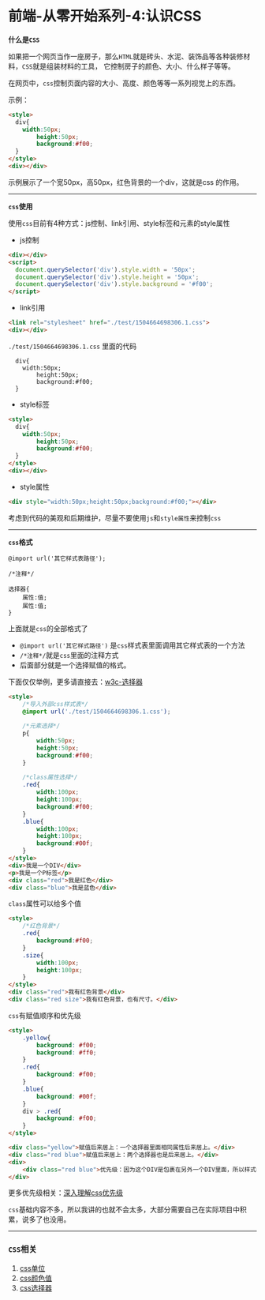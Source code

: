 # 前端-从零开始系列-4:认识CSS

**什么是`CSS`**

如果把一个网页当作一座房子，那么`HTML`就是砖头、水泥、装饰品等各种装修材料，`CSS`就是组装材料的工具，
它控制房子的颜色、大小、什么样子等等。

在网页中，`css`控制页面内容的大小、高度、颜色等等一系列视觉上的东西。

示例：
```html
<style>
  div{
	width:50px;
    	height:50px;
        background:#f00;
  }
</style>
<div></div>
```

示例展示了一个宽50px，高50px，红色背景的一个div，这就是css 的作用。

---

**`css`使用**

使用`css`目前有4种方式：js控制、link引用、style标签和元素的style属性

* js控制
```html
<div></div>
<script>
  document.querySelector('div').style.width = '50px';
  document.querySelector('div').style.height = '50px';
  document.querySelector('div').style.background = '#f00';
</script>
```
* link引用
```html
<link rel="stylesheet" href="./test/1504664698306.1.css">
<div></div>
```

`./test/1504664698306.1.css` 里面的代码
```
  div{
	width:50px;
    	height:50px;
        background:#f00;
  }
```

* style标签
```html
<style>
  div{
	width:50px;
    	height:50px;
        background:#f00;
  }
</style>
<div></div>
```

* style属性
```html
<div style="width:50px;height:50px;background:#f00;"></div>
```

考虑到代码的美观和后期维护，尽量不要使用`js`和`style属性`来控制`css`

---

**`css`格式**

```
@import url('其它样式表路径');

/*注释*/

选择器{
    属性:值;
    属性:值;
}
```
上面就是`css`的全部格式了

* `@import url('其它样式路径')` 是`css`样式表里面调用其它样式表的一个方法
* `/*注释*/`就是`css`里面的注释方式
* 后面部分就是一个选择赋值的格式。

下面仅仅举例，更多请直接去：[w3c-选择器](http://www.w3school.com.cn/cssref/css_selectors.asp)

```html
<style>
	/*导入外部css样式表*/
    @import url('./test/1504664698306.1.css');
    
    /*元素选择*/
    p{
    	width:50px;
        height:50px;
        background:#f00;
    }
    
    /*class属性选择*/
    .red{
    	width:100px;
        height:100px;
        background:#f00;
    }
    .blue{
    	width:100px;
        height:100px;
        background:#00f;
    }
</style>
<div>我是一个DIV</div>
<p>我是一个P标签</p>
<div class="red">我是红色</div>
<div class="blue">我是蓝色</div>
```

`class`属性可以给多个值

```html
<style>
	/*红色背景*/
    .red{
    	background:#f00;
    }
    .size{
    	width:100px;
        height:100px;
    }
</style>
<div class="red">我有红色背景</div>
<div class="red size">我有红色背景，也有尺寸。</div>
```

`css`有赋值顺序和优先级

```html
<style>
    .yellow{
        background: #f00;
        background: #ff0;
    }
    .red{
        background: #f00;
    }
    .blue{
        background: #00f;
    }
    div > .red{
        background: #f00;
    }
</style>

<div class="yellow">赋值后来居上：一个选择器里面相同属性后来居上。</div>
<div class="red blue">赋值后来居上：两个选择器也是后来居上。</div>
<div>
    <div class="red blue">优先级：因为这个DIV是包裹在另外一个DIV里面，所以样式表里面(div>.red)的优先级比(.blue)高</div>
</div>
```
更多优先级相关：[深入理解css优先级](http://www.cnblogs.com/starof/p/4387525.html)

`css`基础内容不多，所以我讲的也就不会太多，大部分需要自己在实际项目中积累，说多了也没用。

---

### `CSS`相关

1. [css单位](http://www.w3school.com.cn/cssref/css_units.asp)
2. [css颜色值](http://www.w3school.com.cn/cssref/css_colors_legal.asp)
3. [css选择器](http://www.w3school.com.cn/cssref/css_selectors.asp)